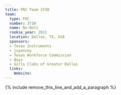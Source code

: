 ```yaml
---
title: FRC Team 3730
team:
  type: FRC
  number: 3730
  name: Nu-Bots
  rookie_year: 2011
  location: Dallas, TX, USA
  sponsors:
  - Texas Instruments
  - jcpenney
  - Texas Workforce Commission
  - Boys
  - Girls Clubs of Greater Dallas
  links:
    Website:
---
```


{% include remove_this_line_and_add_a_paragraph %}